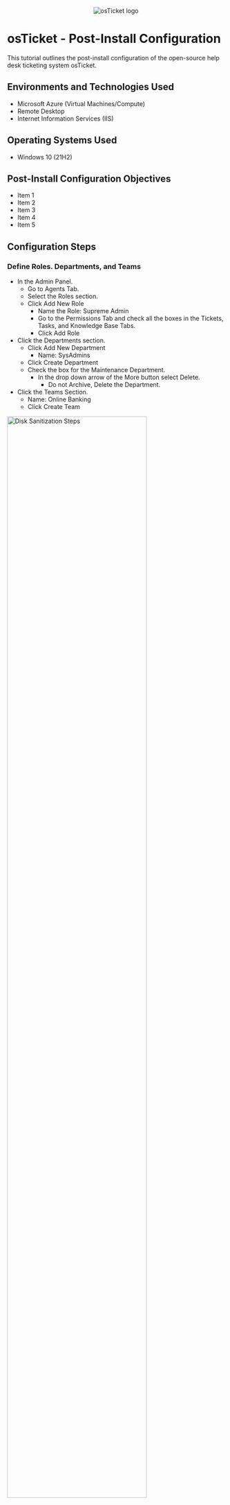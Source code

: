<p align="center">
<img src="https://i.imgur.com/Clzj7Xs.png" alt="osTicket logo"/>
</p>

<h1>osTicket - Post-Install Configuration</h1>
This tutorial outlines the post-install configuration of the open-source help desk ticketing system osTicket.<br />



<h2>Environments and Technologies Used</h2>

- Microsoft Azure (Virtual Machines/Compute)
- Remote Desktop
- Internet Information Services (IIS)

<h2>Operating Systems Used </h2>

- Windows 10</b> (21H2)

<h2>Post-Install Configuration Objectives</h2>

- Item 1
- Item 2
- Item 3
- Item 4
- Item 5

<h2>Configuration Steps</h2>
<h3>Define Roles. Departments, and Teams</h3>

- In the Admin Panel.
  - Go to Agents Tab.
  - Select the Roles section.
  - Click Add New Role
    - Name the Role: Supreme Admin
    - Go to the Permissions Tab and check all the boxes in the Tickets, Tasks, and Knowledge Base Tabs.
    - Click Add Role
- Click the Departments section.
  - Click Add New Department
    - Name: SysAdmins
  - Click Create Department
  - Check the box for the Maintenance Department.
    - In the drop down arrow of the More button select Delete.
      - Do not Archive, Delete the Department.
- Click the Teams Section.
  - Name: Online Banking
  - Click Create Team
  
<p>
<img src="https://i.imgur.com/DJmEXEB.png" height="80%" width="80%" alt="Disk Sanitization Steps"/>
</p>
<br />
<h3>Set Ticket Creation Permissions and Create Agents and Users</h3>

- In the Settings Tab of the Admin Panel.
  - Go to Users
    - Under Registration Required:
      - Ensure the check box for "Require registartion and login to create tickets" is checked.
  - Click Save Changes
- Go to the Agents Section of the Admin Panel.
  - 

<p>
<img src="https://i.imgur.com/DJmEXEB.png" height="80%" width="80%" alt="Disk Sanitization Steps"/>
</p>

<br />

<p>
Lorem ipsum dolor sit amet, consectetur adipiscing elit, sed do eiusmod tempor incididunt ut labore et dolore magna aliqua. Ut enim ad minim veniam, quis nostrud exercitation ullamco laboris nisi ut aliquip ex ea commodo consequat. Duis aute irure dolor in reprehenderit in voluptate velit esse cillum dolore eu fugiat nulla pariatur.
</p>

<p>
<img src="https://i.imgur.com/DJmEXEB.png" height="80%" width="80%" alt="Disk Sanitization Steps"/>
</p>
<br />
